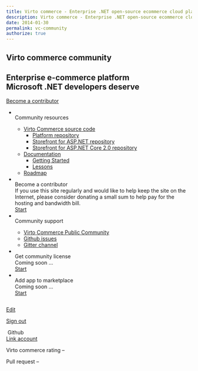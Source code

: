 ```yaml
---
title: Virto commerce - Enterprise .NET open-source ecommerce cloud platform. About Us
description: Virto commerce - Enterprise .NET open-source ecommerce cloud platform. About Us
date: 2014-01-30
permalink: vc-community
authorize: true
---
```

<section class="enterprise" data-name="section">
    <div class="section-inner responsive">
        <h1 class="section-t">Virto commerce community</h1>
        <h2 class="section-descr">Enterprise e-commerce platform<br />Microsoft .NET developers deserve</h2>
        <div class="section-actions">
            <a href="https://cla-assistant.io/VirtoCommerce/vc-platform" target="_blank" rel="nofollow" class="button white fill width-auto" style="width:auto;">Become a contributor</a>
        </div>
    </div>
</section>
<div ng-app="storefrontApp" ng-controller="communityController" ng-cloak class="vc-comunity">
    <div ng-show="loaded" class="vc-content __responsive">
        <div class="vc-cnt">
            <ul class="list">
                <li class="list-item">
                    <div class="list-inner">
                        <div class="list-img">
                            <img src="resource-ico.png" alt="" class="list-ico">
                        </div>
                        <div class="list-t">Community resources</div>
                        <div class="list-descr">
                            <ul>
                                <li>
                                    <a href="https://github.com/VirtoCommerce" target="_blank" rel="nofollow">Virto Commerce source code</a>
                                    <ul>
                                        <li><a href="https://github.com/VirtoCommerce/vc-platform" target="_blank" rel="nofollow">Platform repository</a></li>
                                        <li><a href="https://github.com/VirtoCommerce/vc-storefront" target="_blank" rel="nofollow">Storefront for ASP.NET repository</a></li>
                                        <li><a href="https://github.com/VirtoCommerce/vc-storefront-core" target="_blank" rel="nofollow">Storefront for ASP.NET Core 2.0 repository</a></li>
                                    </ul>
                                </li>
                                <li>
                                    <a href="/docs">Documentation</a>
                                    <ul>
                                        <li><a href="/docs/vc2devguide/getting-started">Getting Started</a></li>
                                        <li><a href="/docs/lessons">Lessons </a></li>
                                    </ul>
                                </li>
                                <li>
                                    <a href="/roadmap">Roadmap</a>
                                </li>
                            </ul>
                        </div>
                    </div>
                </li>
                <li class="list-item">
                    <div class="list-inner">
                        <div class="list-img">
                            <img src="become-ico.png" alt="" class="list-ico">
                        </div>
                        <div class="list-t">Become a contributor</div>
                        <div class="list-descr">
                            If you use this site regularly and would like to help keep the site on the Internet, please consider donating a small sum to help pay for the hosting and bandwidth bill.
                        </div>
                        <div class="list-actions">
                            <a href="https://cla-assistant.io/VirtoCommerce/vc-platform" target="_blank" rel="nofollow" class="button fill">Start</a>
                        </div>
                    </div>
                </li>
                <li class="list-item">
                    <div class="list-inner">
                        <div class="list-img">
                            <img src="become-2-ico.png" alt="" class="list-ico">
                        </div>
                        <div class="list-t">Community support</div>
                        <div class="list-descr">
                            <ul>
                                <li><a href="https://community.virtocommerce.com" target="_blank" rel="nofollow">Virto Commerce Public Community</a></li>
                                <li><a href="https://github.com/VirtoCommerce/vc-platform/issues" target="_blank" rel="nofollow">Github issues</a></li>
                                <li><a href="https://gitter.im/VirtoCommerce/vc-platform" target="_blank" rel="nofollow">Gitter channel</a></li>
                            </ul>
                        </div>
                    </div>
                </li>
                <li class="list-item">
                    <div class="list-inner">
                        <div class="list-img">
                            <img src="licence-ico.png" alt="" class="list-ico">
                        </div>
                        <div class="list-t">Get community license</div>
                        <div class="list-descr">
                            Coming soon ...
                        </div>
                        <div class="list-actions">
                            <a href="/vc-community/become-contributor" class="button disable">Start</a>
                        </div>
                    </div>
                </li>
                <li class="list-item">
                    <div class="list-inner">
                        <div class="list-img">
                            <img src="app-ico.png" alt="" class="list-ico">
                        </div>
                        <div class="list-t">Add app to marketplace</div>
                        <div class="list-descr">
                            Coming soon ...
                        </div>
                        <div class="list-actions">
                            <a href="/vc-community/become-contributor" class="button disable">Start</a>
                        </div>
                    </div>
                </li>
            </ul>
        </div>
        <div class="vc-sidebar">
            <div class="aside" data-name="profile">
                <!--<div class="aside-t">Profile <span ng-bind="('(completed') + ' ' + (percentage) + ('%)')"></span></div>-->
                <div class="aside-other">
                    <span ng-show="github">
                        <img ng-src="{% raw %}{{ githubUser.avatar_url }}{% endraw %}" width="80" height="" style="border-radius: 50%;" />
                    </span>
                    <span style="font-size: 12pt;font-weight: 700;" ng-bind="user.firstName"></span>
                    <span ng-if="user.organization" ng-bind="'(' + user.organization + ')'"></span>
                </div>
                <p><a href="account/profile">Edit</a></p>
                <!--<p ng-bind="'(Point - ' + points + ')'"></p>-->
                <p><a href="/account/logout">Sign out</a></p>
            </div>
            <!--<div class="aside">
                <div class="aside-t"><img src="so-ico.png" alt=""> Stackoverflow</div>
                <a ng-hide="stackExchange" href="account/externallogin?authType=StackExchange">Link account</a>
                <div ng-show="stackExchange">
                    <p>Name – <span ng-bind="stackExchange.userName"></span></p>
                    <p>Virtocommerce tag rating – <span ng-bind="stackExchange.raiting"></span></p>
                    <p>Answer – <span ng-bind="stackExchange.answers"></span></p>
                    <p>Questions – <span ng-bind="stackExchange.questions"></span></p>
                </div>
            </div>-->
            <div class="aside">
                <div class="aside-t"><img src="gh-ico.png" alt=""> Github</div>
                <a ng-hide="github" href="account/externallogin?authType=GitHub&returnUrl=/vc-community">Link account</a>
                <div ng-show="github">
                    <p>Virto commerce rating – <span ng-bind="rating"></span></p>
                    <p>Pull request – <span ng-bind="github.poolRequest"></span></p>
                </div>
            </div>
        </div>
    </div>
</div>
